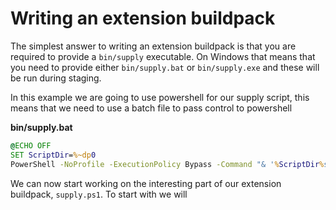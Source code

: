 # Writing an extension buildpack

The simplest answer to writing an extension buildpack is that you are required
to provide a `bin/supply` executable. On Windows that means that you need to
provide either `bin/supply.bat` or `bin/supply.exe` and these will be run
during staging.

In this example we are going to use powershell for our supply script, this
means that we need to use a batch file to pass control to powershell

**bin/supply.bat**
```bat
@ECHO OFF
SET ScriptDir=%~dp0
PowerShell -NoProfile -ExecutionPolicy Bypass -Command "& '%ScriptDir%supply.ps1' %1 %2 %3 %4";
```

We can now start working on the interesting part of our extension buildpack,
`supply.ps1`. To start with we will 
